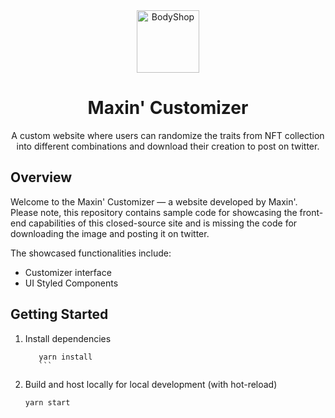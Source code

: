 <div align="center">
  <img alt="BodyShop" src="https://arweave.net/HEOaAWuf9lrgckCOSZP4yaGZv7bi8wtpGgjfh2gF2xc" width="100" />
  <h1>Maxin' Customizer</h1>
  <p>
    A custom website where users can randomize the traits from NFT collection into different combinations and download their creation to post on twitter.
  </p>
</div>

## Overview

Welcome to the Maxin' Customizer — a website developed by Maxin'. Please note, this repository contains sample code for showcasing the front-end capabilities of this closed-source site and is missing the code for downloading the image and posting it on twitter.

The showcased functionalities include:

  * Customizer interface
  * UI Styled Components

## Getting Started

1. Install dependencies
    ```shell
       yarn install
       ```
2. Build and host locally for local development (with hot-reload)

   ```shell
   yarn start
   ```


 
